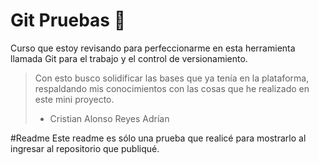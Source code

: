 # Git Pruebas 💚
Curso que estoy revisando para perfeccionarme en esta herramienta llamada Git para el trabajo y el control de versionamiento.

>Con esto busco solidificar las bases que ya tenía en la plataforma, respaldando mis conocimientos con las cosas que he realizado en este mini proyecto.
>- Cristian Alonso Reyes Adrían

#Readme
Este readme es sólo una prueba que realicé para mostrarlo al ingresar al repositorio que publiqué.